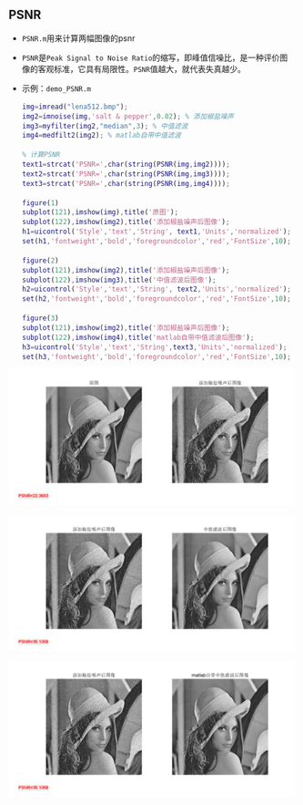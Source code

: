 ## PSNR

+ `PSNR.m`用来计算两幅图像的psnr

+ `PSNR`是`Peak Signal to Noise Ratio`的缩写，即峰值信噪比，是一种评价图像的客观标准，它具有局限性。`PSNR`值越大，就代表失真越少。

+ 示例：`demo_PSNR.m`

  ```matlab
  img=imread("lena512.bmp");
  img2=imnoise(img,'salt & pepper',0.02); % 添加椒盐噪声
  img3=myfilter(img2,"median",3); % 中值滤波
  img4=medfilt2(img2); % matlab自带中值滤波

  % 计算PSNR
  text1=strcat('PSNR=',char(string(PSNR(img,img2))));
  text2=strcat('PSNR=',char(string(PSNR(img,img3))));
  text3=strcat('PSNR=',char(string(PSNR(img,img4))));

  figure(1)
  subplot(121),imshow(img),title('原图');
  subplot(122),imshow(img2),title('添加椒盐噪声后图像');
  h1=uicontrol('Style','text','String', text1,'Units','normalized');
  set(h1,'fontweight','bold','foregroundcolor','red','FontSize',10);

  figure(2)
  subplot(121),imshow(img2),title('添加椒盐噪声后图像');
  subplot(122),imshow(img3),title('中值滤波后图像');
  h2=uicontrol('Style','text','String', text2,'Units','normalized');
  set(h2,'fontweight','bold','foregroundcolor','red','FontSize',10);

  figure(3)
  subplot(121),imshow(img2),title('添加椒盐噪声后图像');
  subplot(122),imshow(img4),title('matlab自带中值滤波后图像');
  h3=uicontrol('Style','text','String',text3,'Units','normalized');
  set(h3,'fontweight','bold','foregroundcolor','red','FontSize',10);
  ```

![原图与加噪后](image/PSNR1.PNG)

![中值滤波](image/PSNR2.PNG)

![原图与加噪后](image/PSNR3.PNG)
